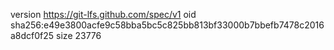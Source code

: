 version https://git-lfs.github.com/spec/v1
oid sha256:e49e3800acfe9c58bba5bc5c825bb813bf33000b7bbefb7478c2016a8dcf0f25
size 23776
